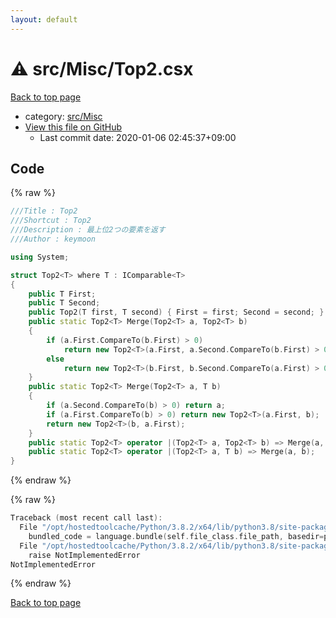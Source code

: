 ```yaml
---
layout: default
---
```


<!-- mathjax config similar to math.stackexchange -->
<script type="text/javascript" async
  src="https://cdnjs.cloudflare.com/ajax/libs/mathjax/2.7.5/MathJax.js?config=TeX-MML-AM_CHTML">
</script>
<script type="text/x-mathjax-config">
  MathJax.Hub.Config({
    TeX: { equationNumbers: { autoNumber: "AMS" }},
    tex2jax: {
      inlineMath: [ ['$','$'] ],
      processEscapes: true
    },
    "HTML-CSS": { matchFontHeight: false },
    displayAlign: "left",
    displayIndent: "2em"
  });
</script>

<script type="text/javascript" src="https://cdnjs.cloudflare.com/ajax/libs/jquery/3.4.1/jquery.min.js"></script>
<script src="https://cdn.jsdelivr.net/npm/jquery-balloon-js@1.1.2/jquery.balloon.min.js" integrity="sha256-ZEYs9VrgAeNuPvs15E39OsyOJaIkXEEt10fzxJ20+2I=" crossorigin="anonymous"></script>
<script type="text/javascript" src="../../../assets/js/copy-button.js"></script>
<link rel="stylesheet" href="../../../assets/css/copy-button.css" />


# :warning: src/Misc/Top2.csx

<a href="../../../index.html">Back to top page</a>

* category: <a href="../../../index.html#eec951bcc9ce32cbbb047da637079723">src/Misc</a>
* <a href="{{ site.github.repository_url }}/blob/master/src/Misc/Top2.csx">View this file on GitHub</a>
    - Last commit date: 2020-01-06 02:45:37+09:00




## Code

<a id="unbundled"></a>
{% raw %}
```cpp
﻿///Title : Top2
///Shortcut : Top2
///Description : 最上位2つの要素を返す
///Author : keymoon

using System;

struct Top2<T> where T : IComparable<T>
{
    public T First;
    public T Second;
    public Top2(T first, T second) { First = first; Second = second; }
    public static Top2<T> Merge(Top2<T> a, Top2<T> b)
    {
        if (a.First.CompareTo(b.First) > 0)
            return new Top2<T>(a.First, a.Second.CompareTo(b.First) > 0 ? a.Second : b.First);
        else
            return new Top2<T>(b.First, b.Second.CompareTo(a.First) > 0 ? b.Second : a.First);
    }
    public static Top2<T> Merge(Top2<T> a, T b)
    {
        if (a.Second.CompareTo(b) > 0) return a;
        if (a.First.CompareTo(b) > 0) return new Top2<T>(a.First, b);
        return new Top2<T>(b, a.First);
    }
    public static Top2<T> operator |(Top2<T> a, Top2<T> b) => Merge(a, b);
    public static Top2<T> operator |(Top2<T> a, T b) => Merge(a, b);
}

```
{% endraw %}

<a id="bundled"></a>
{% raw %}
```cpp
Traceback (most recent call last):
  File "/opt/hostedtoolcache/Python/3.8.2/x64/lib/python3.8/site-packages/onlinejudge_verify/docs.py", line 340, in write_contents
    bundled_code = language.bundle(self.file_class.file_path, basedir=pathlib.Path.cwd())
  File "/opt/hostedtoolcache/Python/3.8.2/x64/lib/python3.8/site-packages/onlinejudge_verify/languages/csharpscript.py", line 110, in bundle
    raise NotImplementedError
NotImplementedError

```
{% endraw %}

<a href="../../../index.html">Back to top page</a>

